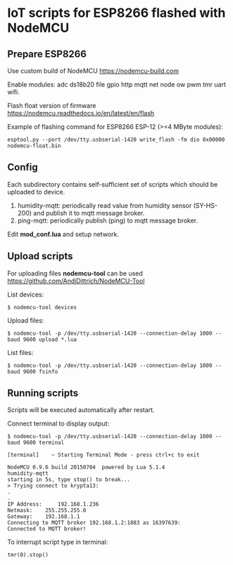 # IoT scripts for ESP8266 flashed with NodeMCU

## Prepare ESP8266
Use custom build of NodeMCU https://nodemcu-build.com

Enable modules: adc ds18b20 file gpio http mqtt net node ow pwm tmr uart wifi.

Flash float version of firmware https://nodemcu.readthedocs.io/en/latest/en/flash

Example of flashing command for  ESP8266 ESP-12 (>=4 MByte modules):
```
esptool.py --port /dev/tty.usbserial-1420 write_flash -fm dio 0x00000 nodemcu-float.bin 
```

## Config

Each subdirectory contains self-sufficient set of scripts which should be uploaded to device.

1. humidity-mqtt: periodically read value from humidity sensor (SY-HS-200) and publish it to mqtt message broker.
2. ping-mqtt: periodically publish (ping) to mqtt message broker.

Edit **mod_conf.lua** and setup network.


## Upload scripts

For uploading files **nodemcu-tool** can be used https://github.com/AndiDittrich/NodeMCU-Tool

List devices:
```
$ nodemcu-tool devices
```

Upload files:
```
$ nodemcu-tool -p /dev/tty.usbserial-1420 --connection-delay 1000 --baud 9600 upload *.lua
```

List files:
```
$ nodemcu-tool -p /dev/tty.usbserial-1420 --connection-delay 1000 --baud 9600 fsinfo
```

## Running scripts

Scripts will be executed automatically after restart.

Connect terminal to display output:

```
$ nodemcu-tool -p /dev/tty.usbserial-1420 --connection-delay 1000 --baud 9600 terminal

[terminal]    ~ Starting Terminal Mode - press ctrl+c to exit 

NodeMCU 0.9.6 build 20150704  powered by Lua 5.1.4
humidity-mqtt
starting in 5s, type stop() to break...
> Trying connect to krypta13:
.
.
IP Address: 	192.168.1.236	
Netmask: 	255.255.255.0	
Gateway: 	192.168.1.1
Connecting to MQTT broker 192.168.1.2:1883 as 16397639:
Connected to MQTT broker!
```

To interrupt script type in terminal:
```
tmr(0).stop()
```
